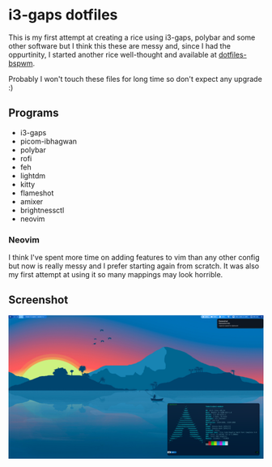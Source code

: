 # i3-gaps dotfiles

This is my first attempt at creating a rice using i3-gaps, polybar and some other software but I think this these are messy and, since I had the oppurtinity, I started another rice well-thought and available at [dotfiles-bspwm](https://github.com/FedericoAntoniazzi/dotfiles-bspwm).

Probably I won't touch these files for long time so don't expect any upgrade :)

## Programs
- i3-gaps
- picom-ibhagwan
- polybar
- rofi
- feh
- lightdm
- kitty
- flameshot
- amixer
- brightnessctl
- neovim

### Neovim
I think I've spent more time on adding features to vim than any other config but now is really messy and I prefer starting again from scratch. It was also my first attempt at using it so many mappings may look horrible.

## Screenshot
![First attempt at ricing i3gaps](.config/i3gaps-config-screenshot.png)
